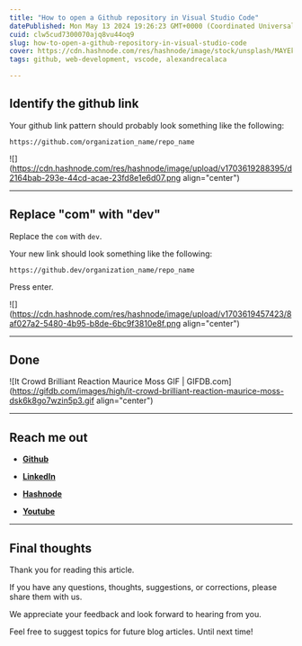 ```yaml
---
title: "How to open a Github repository in Visual Studio Code"
datePublished: Mon May 13 2024 19:26:23 GMT+0000 (Coordinated Universal Time)
cuid: clw5cud7300070ajq8vu44oq9
slug: how-to-open-a-github-repository-in-visual-studio-code
cover: https://cdn.hashnode.com/res/hashnode/image/stock/unsplash/MAYEkmn7G6E/upload/c164c19c455acea300569e9e633952f8.jpeg
tags: github, web-development, vscode, alexandrecalaca

---
```


## Identify the github link

Your github link pattern should probably look something like the following:

```plaintext
https://github.com/organization_name/repo_name
```

![](https://cdn.hashnode.com/res/hashnode/image/upload/v1703619288395/d2164bab-293e-44cd-acae-23fd8e1e6d07.png align="center")

---

## Replace "com" with "dev"

Replace the `com` with `dev`.

Your new link should look something like the following:

```plaintext
https://github.dev/organization_name/repo_name
```

Press enter.

![](https://cdn.hashnode.com/res/hashnode/image/upload/v1703619457423/8af027a2-5480-4b95-b8de-6bc9f3810e8f.png align="center")

---

## **Done**

![It Crowd Brilliant Reaction Maurice Moss GIF | GIFDB.com](https://gifdb.com/images/high/it-crowd-brilliant-reaction-maurice-moss-dsk6k8go7wzin5p3.gif align="center")

---

## **Reach me out**

* [**Github**](https://github.com/alexcalaca)
    
* [**LinkedIn**](https://linkedin.com/in/alexandrecalacaofficial)
    
* [**Hashnode**](https://hashnode.com/onboard?next=/@alexandrecalaca)
    
* [**Youtube**](https://www.youtube.com/@alexandrecalacaofficial)
    

---

## Final thoughts

Thank you for reading this article.

If you have any questions, thoughts, suggestions, or corrections, please share them with us.

We appreciate your feedback and look forward to hearing from you.

Feel free to suggest topics for future blog articles. Until next time!